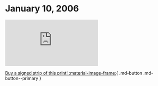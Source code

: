 # January 10, 2006

![](https://www.achewood.com/comic.php?date=01102006)

[Buy a signed strip of this print! :material-image-frame:](https://achewood-holiday-pop-up.myshopify.com/products/strip#01102006){ .md-button .md-button--primary }

